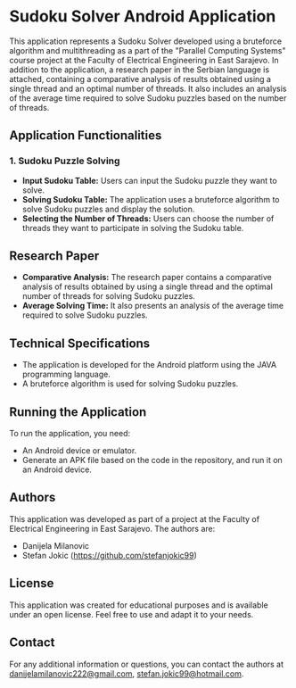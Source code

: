 # Sudoku Solver Android Application

This application represents a Sudoku Solver developed using a bruteforce algorithm and multithreading as a part of the "Parallel Computing Systems" course project at the Faculty of Electrical Engineering in East Sarajevo. In addition to the application, a research paper in the Serbian language is attached, containing a comparative analysis of results obtained using a single thread and an optimal number of threads. It also includes an analysis of the average time required to solve Sudoku puzzles based on the number of threads.

## Application Functionalities

### 1. Sudoku Puzzle Solving
- **Input Sudoku Table:** Users can input the Sudoku puzzle they want to solve.
- **Solving Sudoku Table:** The application uses a bruteforce algorithm to solve Sudoku puzzles and display the solution.
- **Selecting the Number of Threads:** Users can choose the number of threads they want to participate in solving the Sudoku table.

## Research Paper
- **Comparative Analysis:** The research paper contains a comparative analysis of results obtained by using a single thread and the optimal number of threads for solving Sudoku puzzles.
- **Average Solving Time:** It also presents an analysis of the average time required to solve Sudoku puzzles.

## Technical Specifications

- The application is developed for the Android platform using the JAVA programming language.
- A bruteforce algorithm is used for solving Sudoku puzzles.

## Running the Application

To run the application, you need:

- An Android device or emulator.
- Generate an APK file based on the code in the repository, and run it on an Android device.

## Authors

This application was developed as part of a project at the Faculty of Electrical Engineering in East Sarajevo. The authors are:

- Danijela Milanovic
- Stefan Jokic (https://github.com/stefanjokic99)

## License

This application was created for educational purposes and is available under an open license. Feel free to use and adapt it to your needs.

## Contact

For any additional information or questions, you can contact the authors at danijelamilanovic222@gmail.com, stefan.jokic99@hotmail.com.
